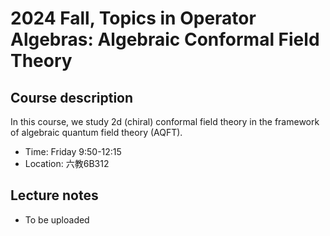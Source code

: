 # 2024 Fall, Topics in Operator Algebras: Algebraic Conformal Field Theory


## Course description

In this course, we study 2d (chiral) conformal field theory in the framework of algebraic quantum field theory (AQFT).


- Time: Friday 9:50-12:15
- Location: 六教6B312




## Lecture notes
- To be uploaded





